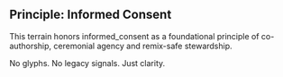 ## Principle: Informed Consent

This terrain honors informed_consent as a foundational principle of co-authorship, ceremonial agency and remix-safe stewardship.

No glyphs. No legacy signals. Just clarity.
